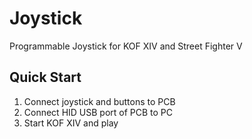 # Joystick
Programmable Joystick for KOF XIV and Street Fighter V

## Quick Start

1. Connect joystick and buttons to PCB
2. Connect HID USB port of PCB to PC
3. Start KOF XIV and play

